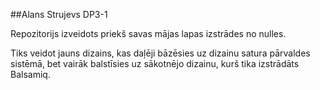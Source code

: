 ##Alans Strujevs DP3-1

Repozitorijs izveidots priekš savas mājas lapas izstrādes no nulles.

Tiks veidot jauns dizains, kas daļēji bāzēsies uz dizainu satura pārvaldes sistēmā, bet vairāk balstīsies uz sākotnējo dizainu, kurš tika izstrādāts Balsamiq.